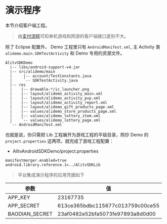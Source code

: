# 演示程序

本节介绍客户端工程。

> 由[支付流程](../tutorial/pay.md)可知单机游戏和网游的客户端接口差别不大。

除了 Eclipse 配置外， Demo 工程里只有 `AndroidManifest.xml`, 主 Activity 类 `alidemo.main.SDKTestActivity` 和 Demo 专用的资源文件。

```
AlitvSDKDemo
  |-- libs/android-support-v4.jar
  |-- src/alidemo/main
  |     |-- account/TestConstants.java
  |     `-- SDKTestActivity.java
  |-- res
  |    |-- drawable-*/ic_launcher.png
  |    |-- layout/alidemo_activity_main.xml
  |    |-- layout/alidemo_activity_pvp.xml
  |    |-- layout/alidemo_activity_report.xml
  |    |-- layout/alidemo_gift_products_page.xml
  |    |-- values/alidemo_store_products_page.xml
  |    |-- values/alidemo_lottery_item.xml
  |    `-- values/alidemo_lottery_page.xml
  `-- AndroidManifest.xml
```

也就是说，你只需把 Lib 工程展开为游戏工程的平级目录，照抄 Demo 的 `project.properties` 这两项，就完成了游戏工程配置：

* AlitvAndroidSDKDemo/project.properties
```
manifestmerger.enabled=true
android.library.reference.1=../AlitvSDKLib
```

> 平台集成演示程序的应用凭据如下

| 参数    | 值
|---------|----------
| APP_KEY | 23167735
| APP_SECRET | 613ce365bdbc115677c013759c00ce55
| BAODIAN_SECRET | 23af0482e52bfa5073fe97893a8d0d00
